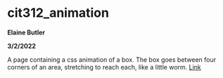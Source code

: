 # cit312_animation
 **Elaine Butler**

**3/2/2022**

A page containing a css animation of a box. The box goes between four corners of an area, stretching to reach each, like a little worm. [Link](https://elainexe.github.io/cit312_animation/)
